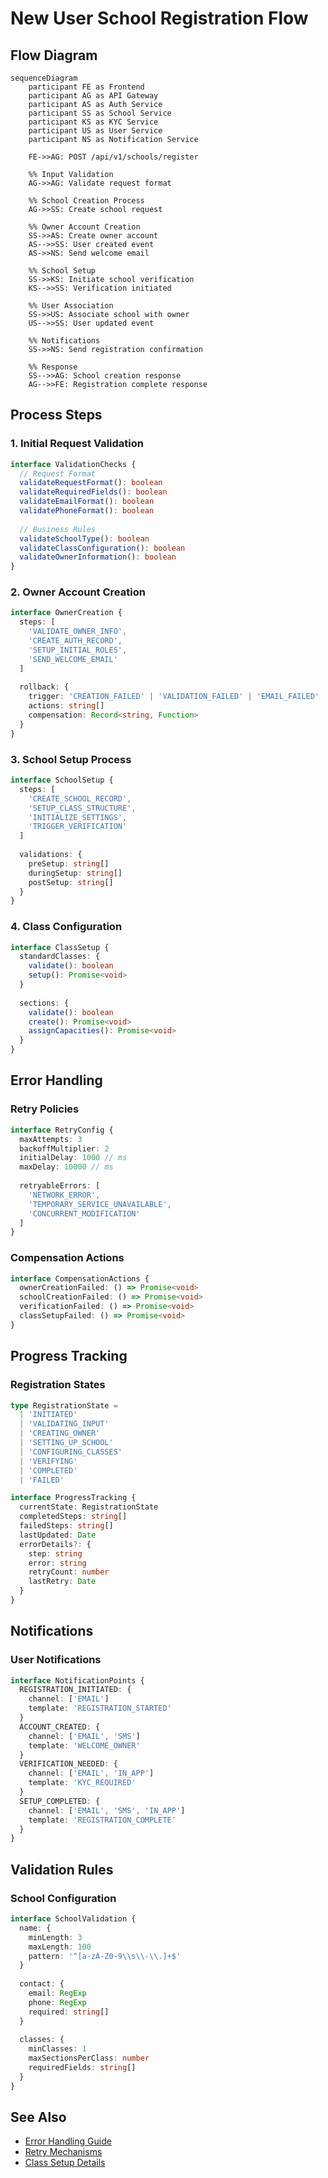 # New User School Registration Flow

## Flow Diagram
```mermaid
sequenceDiagram
    participant FE as Frontend
    participant AG as API Gateway
    participant AS as Auth Service
    participant SS as School Service
    participant KS as KYC Service
    participant US as User Service
    participant NS as Notification Service

    FE->>AG: POST /api/v1/schools/register
    
    %% Input Validation
    AG->>AG: Validate request format
    
    %% School Creation Process
    AG->>SS: Create school request
    
    %% Owner Account Creation
    SS->>AS: Create owner account
    AS-->>SS: User created event
    AS->>NS: Send welcome email
    
    %% School Setup
    SS->>KS: Initiate school verification
    KS-->>SS: Verification initiated
    
    %% User Association
    SS->>US: Associate school with owner
    US-->>SS: User updated event
    
    %% Notifications
    SS->>NS: Send registration confirmation
    
    %% Response
    SS-->>AG: School creation response
    AG-->>FE: Registration complete response
```

## Process Steps

### 1. Initial Request Validation
```typescript
interface ValidationChecks {
  // Request Format
  validateRequestFormat(): boolean
  validateRequiredFields(): boolean
  validateEmailFormat(): boolean
  validatePhoneFormat(): boolean
  
  // Business Rules
  validateSchoolType(): boolean
  validateClassConfiguration(): boolean
  validateOwnerInformation(): boolean
}
```

### 2. Owner Account Creation
```typescript
interface OwnerCreation {
  steps: [
    'VALIDATE_OWNER_INFO',
    'CREATE_AUTH_RECORD',
    'SETUP_INITIAL_ROLES',
    'SEND_WELCOME_EMAIL'
  ]
  
  rollback: {
    trigger: 'CREATION_FAILED' | 'VALIDATION_FAILED' | 'EMAIL_FAILED'
    actions: string[]
    compensation: Record<string, Function>
  }
}
```

### 3. School Setup Process
```typescript
interface SchoolSetup {
  steps: [
    'CREATE_SCHOOL_RECORD',
    'SETUP_CLASS_STRUCTURE',
    'INITIALIZE_SETTINGS',
    'TRIGGER_VERIFICATION'
  ]
  
  validations: {
    preSetup: string[]
    duringSetup: string[]
    postSetup: string[]
  }
}
```

### 4. Class Configuration
```typescript
interface ClassSetup {
  standardClasses: {
    validate(): boolean
    setup(): Promise<void>
  }
  
  sections: {
    validate(): boolean
    create(): Promise<void>
    assignCapacities(): Promise<void>
  }
}
```

## Error Handling

### Retry Policies
```typescript
interface RetryConfig {
  maxAttempts: 3
  backoffMultiplier: 2
  initialDelay: 1000 // ms
  maxDelay: 10000 // ms
  
  retryableErrors: [
    'NETWORK_ERROR',
    'TEMPORARY_SERVICE_UNAVAILABLE',
    'CONCURRENT_MODIFICATION'
  ]
}
```

### Compensation Actions
```typescript
interface CompensationActions {
  ownerCreationFailed: () => Promise<void>
  schoolCreationFailed: () => Promise<void>
  verificationFailed: () => Promise<void>
  classSetupFailed: () => Promise<void>
}
```

## Progress Tracking

### Registration States
```typescript
type RegistrationState =
  | 'INITIATED'
  | 'VALIDATING_INPUT'
  | 'CREATING_OWNER'
  | 'SETTING_UP_SCHOOL'
  | 'CONFIGURING_CLASSES'
  | 'VERIFYING'
  | 'COMPLETED'
  | 'FAILED'

interface ProgressTracking {
  currentState: RegistrationState
  completedSteps: string[]
  failedSteps: string[]
  lastUpdated: Date
  errorDetails?: {
    step: string
    error: string
    retryCount: number
    lastRetry: Date
  }
}
```

## Notifications

### User Notifications
```typescript
interface NotificationPoints {
  REGISTRATION_INITIATED: {
    channel: ['EMAIL']
    template: 'REGISTRATION_STARTED'
  }
  ACCOUNT_CREATED: {
    channel: ['EMAIL', 'SMS']
    template: 'WELCOME_OWNER'
  }
  VERIFICATION_NEEDED: {
    channel: ['EMAIL', 'IN_APP']
    template: 'KYC_REQUIRED'
  }
  SETUP_COMPLETED: {
    channel: ['EMAIL', 'SMS', 'IN_APP']
    template: 'REGISTRATION_COMPLETE'
  }
}
```

## Validation Rules

### School Configuration
```typescript
interface SchoolValidation {
  name: {
    minLength: 3
    maxLength: 100
    pattern: '^[a-zA-Z0-9\\s\\-\\.]+$'
  }
  
  contact: {
    email: RegExp
    phone: RegExp
    required: string[]
  }
  
  classes: {
    minClasses: 1
    maxSectionsPerClass: number
    requiredFields: string[]
  }
}
```

## See Also
- [Error Handling Guide](./error-handling.md)
- [Retry Mechanisms](./retry-mechanisms.md)
- [Class Setup Details](./class-setup.md) 